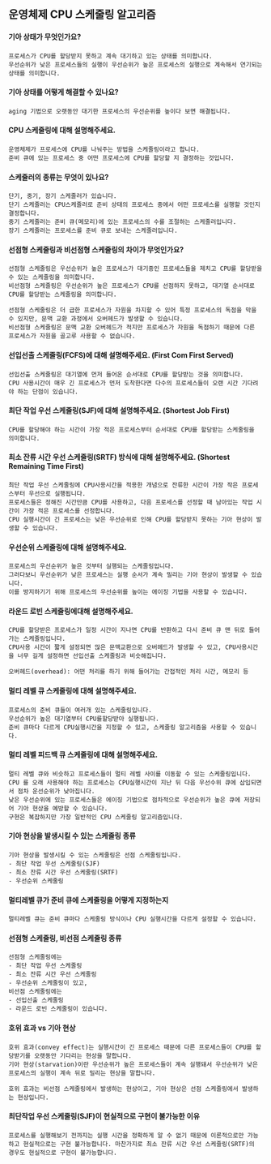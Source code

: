 ## 운영체제 CPU 스케줄링 알고리즘
#### 기아 상태가 무엇인가요?
    프로세스가 CPU를 할당받지 못하고 계속 대기하고 있는 상태를 의미합니다.
    우선순위가 낮은 프로세스들의 실행이 우선순위가 높은 프로세스의 실행으로 계속해서 연기되는 상태를 의미합니다.
    
#### 기아 상태를 어떻게 해결할 수 있나요?
    aging 기법으로 오랫동안 대기한 프로세스의 우선순위를 높이다 보면 해결됩니다.
    
#### CPU 스케줄링에 대해 설명해주세요.
    운영체제가 프로세스에 CPU를 나눠주는 방법을 스케줄링이라고 합니다.
    준비 큐에 있는 프로세스 중 어떤 프로세스에 CPU를 할당할 지 결정하는 것입니다.
#### 스케줄러의 종류는 무엇이 있나요?
    단기, 중기, 장기 스케줄러가 있습니다.
    단기 스케줄러는 CPU스케줄러로 준비 상태의 프로세스 중에서 어떤 프로세스를 실행할 것인지 결정합니다.
    중기 스케줄러는 준비 큐(메모리)에 있는 프로세스의 수를 조절하는 스케줄러입니다.
    장기 스케줄러는 프로세스를 준비 큐로 보내는 스케줄러입니다.
    
#### 선점형 스케줄링과 비선점형 스케줄링의 차이가 무엇인가요?
    선점형 스케줄링은 우선순위가 높은 프로세스가 대기중인 프로세스들을 제치고 CPU를 할당받을 수 있는 스케줄링을 의미합니다.
    비선점형 스케줄링은 우선순위가 높은 프로세스가 CPU를 선점하지 못하고, 대기열 순서대로 CPU를 할당받는 스케줄링을 의미합니다.

	선점형 스케줄링은 더 급한 프로세스가 자원을 차지할 수 있어 특정 프로세스의 독점을 막을 수 있지만, 문맥 교환 과정에서 오버헤드가 발생할 수 있습니다.
	비선점형 스케줄링은 문맥 교환 오버헤드가 적지만 프로세스가 자원을 독점하기 때문에 다른 프로세스가 자원을 골고루 사용할 수 없습니다.
    
#### 선입선출 스케줄링(FCFS)에 대해 설명해주세요. (First Com First Served)
    선입선출 스케줄링은 대기열에 먼저 들어온 순서대로 CPU를 할당받는 것을 의미합니다.
    CPU 사용시간이 매우 긴 프로세스가 먼저 도착한다면 다수의 프로세스들이 오랜 시간 기다려야 하는 단점이 있습니다.
#### 최단 작업 우선 스케줄링(SJF)에 대해 설명해주세요. (Shortest Job First)
    CPU를 할당해야 하는 시간이 가장 적은 프로세스부터 순서대로 CPU를 할당받는 스케줄링을 의미합니다.
    
#### 최소 잔류 시간 우선 스케줄링(SRTF) 방식에 대해 설명해주세요. (Shortest Remaining Time First)
    최단 작업 우선 스케줄링에 CPU사용시간을 적용한 개념으로 잔류한 시간이 가장 작은 프로세스부터 우선으로 실행됩니다.
    프로세스들은 정해진 시간만큼 CPU를 사용하고, 다음 프로세스를 선정할 때 남아있는 작업 시간이 가장 적은 프로세스를 선정합니다.
    CPU 실행시간이 긴 프로세스는 낮은 우선순위로 인해 CPU를 할당받지 못하는 기아 현상이 발생할 수 있습니다.
    
#### 우선순위 스케줄링에 대해 설명해주세요.
	프로세스의 우선순위가 높은 것부터 실행되는 스케줄링입니다.
	그러다보니 우선순위가 낮은 프로세스는 실행 순서가 계속 밀리는 기아 현상이 발생할 수 있습니다. 
	이를 방지하기기 위해 프로세스의 우선순위를 높이는 에이징 기법을 사용할 수 있습니다.
#### 라운드 로빈 스케줄링에대해 설명해주세요.
	CPU를 할당받은 프로세스가 일정 시간이 지나면 CPU를 반환하고 다시 준비 큐 맨 뒤로 들어가는 스케줄링입니다.
	CPU사용 시간이 짧게 설정되면 많은 문맥교환으로 오버헤드가 발생할 수 있고, CPU사용시간을 너무 길게 설정하면 선입선출 스케줄링과 비슷해집니다.

	오버헤드(overhead): 어떤 처리를 하기 위해 들어가는 간접적인 처리 시간, 메모리 등
#### 멀티 레벨 큐 스케줄링에 대해 설명해주세요.
	프로세스의 준비 큐들이 여러개 있는 스케줄링입니다.
	우선순위가 높은 대기열부터 CPU를할당받아 실행됩니다.
	준비 큐마다 다르게 CPU실행시간을 지정할 수 있고, 스케줄링 알고리즘을 사용할 수 있습니다.
	
#### 멀티 레벨 피드백 큐 스케줄링에 대해 설명해주세요.
	멀티 레벨 큐와 비슷하고 프로세스들이 멀티 레벨 사이를 이동할 수 있는 스케줄링입니다.
	CPU 를 오래 사용해야 하는 프로세스는 CPU실행시간이 지난 뒤 다음 우선수위 큐에 삽입되면서 점차 운선순위가 낮아집니다. 
	낮은 우선순위에 있는 프로세스들은 에이징 기법으로 점차적으로 우선순위가 높은 큐에 저장되어 기아 현상을 예방할 수 있습니다.
	구현은 복잡하지만 가장 일반적인 CPU 스케줄링 알고리즘입니다.

#### 기아 현상을 발생시킬 수 있는 스케줄링 종류
	기아 현상을 발생시킬 수 있는 스케줄링은 선점 스케줄링입니다.
	- 최단 작업 우선 스케줄링(SJF)
	- 최소 잔류 시간 우선 스케줄링(SRTF)
	- 우선순위 스케줄링
#### 멀티레벨 큐가 준비 큐에 스케줄링을 어떻게 지정하는지
	멀티레벨 큐는 준비 큐마다 스케줄링 방식이나 CPU 실행시간을 다르게 설정할 수 있습니다.
#### 선점형 스케줄링, 비선점 스케줄링 종류
	선점형 스케줄링에는 
	- 최단 작업 우선 스케줄링
	- 최소 잔류 시간 우선 스케줄링
	- 우선순위 스케줄링이 있고,
	비선점 스케줄링에는
	- 선입선출 스케줄링
	- 라운드 로빈 스케줄링이 있습니다.
#### 호위 효과 vs 기아 현상
	호위 효과(convey effect)는 실행시간이 긴 프로세스 때문에 다른 프로세스들이 CPU를 할당받기를 오랫동안 기다리는 현상을 말합니다.  
	기아 현상(starvation)이란 우선순위가 높은 프로세스들이 계속 실행돼서 우선순위가 낮은 프로세스의 실행이 계속 뒤로 밀리는 현상을 말합니다.

	호위 효과는 비선점 스케줄링에서 발생하는 현상이고, 기아 현상은 선점 스케줄링에서 발생하는 현상입니다.
#### 최단작업 우선 스케줄링(SJF)이 현실적으로 구현이 불가능한 이유
	프로세스를 실행해보기 전까지는 실행 시간을 정확하게 알 수 없기 때문에 이론적으로만 가능하고 현실적으로는 구현 불가능합니다. 마찬가지로 최소 잔류 시간 우선 스케줄링(SRTF)의 경우도 현실적으로 구현이 불가능합니다.